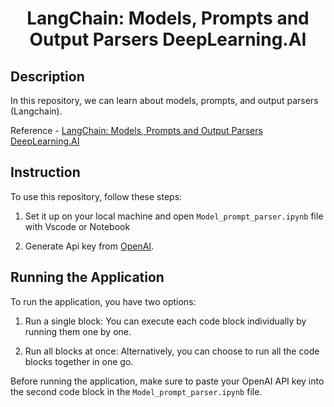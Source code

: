 <h1 align="center">
    <b>LangChain: Models, Prompts and Output Parsers DeepLearning.AI</b> 
<br>
</h1>

## Description
In this repository, we can learn about models, prompts, and output parsers (Langchain).
<br>

Reference - <a href='https://learn.deeplearning.ai/langchain/lesson/2/models,-prompts-and-parsers'>LangChain: Models, Prompts and Output Parsers DeepLearning.AI</a>

## Instruction
To use this repository, follow these steps:

1. Set it up on your local machine and open ```Model_prompt_parser.ipynb``` file with Vscode or Notebook

2. Generate Api key from <a href='https://platform.openai.com/account/api-keys'>OpenAI</a>. 

 
## Running the Application
To run the application, you have two options:

1. Run a single block: You can execute each code block individually by running them one by one.

2. Run all blocks at once: Alternatively, you can choose to run all the code blocks together in one go.

Before running the application, make sure to paste your OpenAI API key into the second code block in the ```Model_prompt_parser.ipynb``` file.